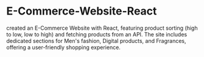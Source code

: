 # E-Commerce-Website-React
 created an E-Commerce Website with React, featuring product sorting (high to low, low to high) and fetching products from an API. The site includes dedicated sections for Men's fashion, Digital products, and Fragrances, offering a user-friendly shopping experience.
